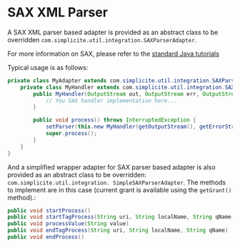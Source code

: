 SAX XML Parser
====================

A SAX XML parser based adapter is provided as an abstract class to be overridden `com.simplicite.util.integration.SAXParserAdapter`.

For more information on SAX, please refer to the [standard Java tutorials](https://docs.oracle.com/javase/tutorial/jaxp/sax/index.html)

Typical usage is as follows:

```java
private class MyAdapter extends com.simplicite.util.integration.SAXParserAdapter {
	private class MyHandler extends com.simplicite.util.integration.SAXParserHandler {
		public MyHandler(OutputStream out, OutputStream err, OutputStream log) { super(out, err, log); }
			// You SAX handler implementation here...
		}

		public void process() throws InterruptedException {
			setParser(this.new MyHandler(getOutputStream(), getErrorStream(), getLogStream()));
			super.process();
		}
	}
}
```

And a simplified wrapper adapter for SAX parser based adapter is also provided as an
abstract class to be overridden: `com.simplicite.util.integration. SimpleSAXParserAdapter`.
The methods to implement are in this case (current grant is available using the `getGrant()` method).:

```java
public void startProcess()
public void startTagProcess(String uri, String localName, String qName, Attributes attributes)
public void processValue(String value)
public void endTagProcess(String uri, String localName, String qName)
public void endProcess()
```